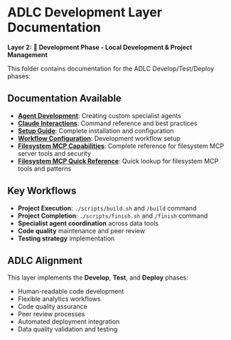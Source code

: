 # ADLC Development Layer Documentation

**Layer 2: 🔧 Development Phase - Local Development & Project Management**

This folder contains documentation for the ADLC Develop/Test/Deploy phases:

## Documentation Available
- **[Agent Development](agent-development.md)**: Creating custom specialist agents
- **[Claude Interactions](claude-interactions.md)**: Command reference and best practices
- **[Setup Guide](setup.md)**: Complete installation and configuration
- **[Workflow Configuration](workflow-config.md)**: Development workflow setup
- **[Filesystem MCP Capabilities](filesystem-mcp-server-capabilities.md)**: Complete reference for filesystem MCP server tools and security
- **[Filesystem MCP Quick Reference](filesystem-mcp-quick-reference.md)**: Quick lookup for filesystem MCP tools and patterns

## Key Workflows
- **Project Execution**: `./scripts/build.sh` and `/build` command
- **Project Completion**: `./scripts/finish.sh` and `/finish` command
- **Specialist agent coordination** across data tools
- **Code quality** maintenance and peer review
- **Testing strategy** implementation

## ADLC Alignment
This layer implements the **Develop**, **Test**, and **Deploy** phases:
- Human-readable code development
- Flexible analytics workflows
- Code quality assurance
- Peer review processes
- Automated deployment integration
- Data quality validation and testing